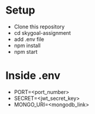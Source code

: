 # Setup 
- Clone this repository
- cd skygoal-assignment
- add .env file
- npm install
- npm start

# Inside .env
- PORT=<port_number>
- SECRET=<jwt_secret_key>
- MONGO_URI=<mongodb_link>
